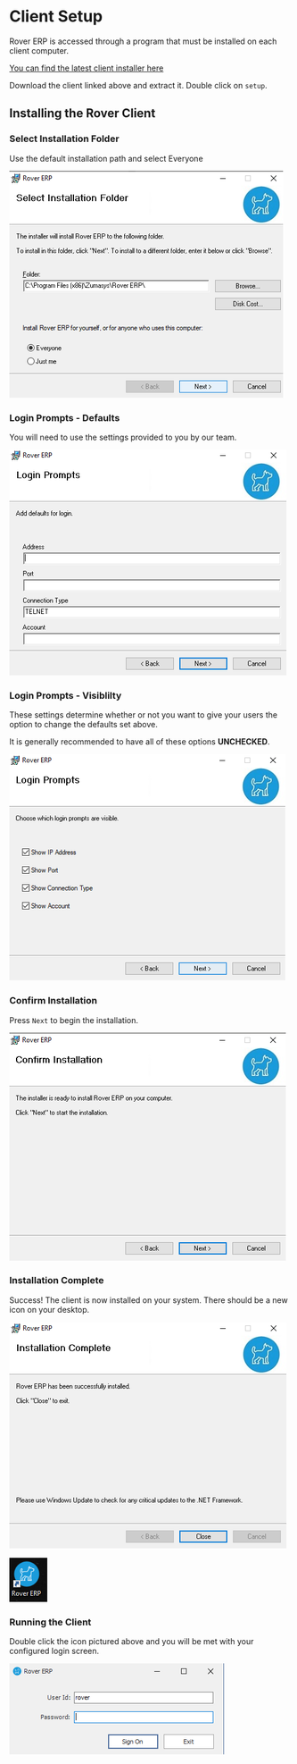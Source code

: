 # Client Setup

<PageHeader />

Rover ERP is accessed through a program that must be installed on each client computer.

[You can find the latest client installer here](https://roverdesktop.blob.core.windows.net/apps/rover-installer-1.7.0.zip)

Download the client linked above and extract it. Double click on `setup`.

## Installing the Rover Client

### Select Installation Folder
Use the default installation path and select Everyone

   ![Select Installation Folder](./select-install.png)

### Login Prompts - Defaults
You will need to use the settings provided to you by our team.

   ![Login Prompts - Defaults](./login-default.png)

### Login Prompts - Visiblilty
These settings determine whether or not you want to give your users the option to change the defaults set above.

It is generally recommended to have all of these options **UNCHECKED**.

   ![Login Prompts - Visiblilty](./login-visibility.png)
   
### Confirm Installation
Press `Next` to begin the installation.

   ![Confirm Installation](./confirm-install.png)

### Installation Complete
Success! The client is now installed on your system. There should be a new icon on your desktop. 

   ![Installation Complete](./install-complete.png)

   ![Desktop Icon](./desktop-icon.png)

### Running the Client

Double click the icon pictured above and you will be met with your configured login screen.

   ![Login Prompt](./login-prompt.png)

<PageFooter />
